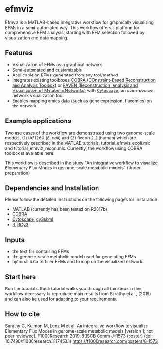 # efmviz
Efmviz is a MATLAB-based integrative workflow for graphically visualizing EFMs in a semi-automated way. This workflow offers a platform for comprehensive EFM analysis, starting with EFM selection followed by visualization and data mapping. 

## Features
- Visualization of EFMs as a graphical network
- Semi-automated and customizable
- Applicable on EFMs generated from any tool/method
- Integrates existing toolboxes [COBRA (COnstraint-Based Reconstruction and Analysis Toolbox)](https://github.com/opencobra/cobratoolbox/) or [RAVEN (Reconstruction, Analysis and Visualization of Metabolic Networks)](https://github.com/SysBioChalmers/RAVEN) with [Cytoscape](https://cytoscape.org/), an open-source network visualization tool
- Enables mapping omics data (such as gene expression, fluxomics) on the network 

## Example applications
Two use cases of the workflow are demonstrated using two genome-scale models, (1) iAF1260 (*E. coli*) and (2) Recon 2.2 (human) which are respectively described in the MATLAB tutorials, tutorial_efmviz_ecoli.mlx and tutorial_efmviz_recon.mlx. Currently, the workflow using COBRA toolbox is available here. 

This workflow is described in the study "An integrative workflow to visualize Elementary Flux Modes in genome-scale metabolic models" (Under preparation)

## Dependencies and Installation
Please follow the detailed instructions on the following pages for installation 
- MATLAB (currently has been tested on R2017b)
- [COBRA](https://github.com/opencobra/cobratoolbox/)
- [Cytoscape](https://cytoscape.org/), [cy3sbml](http://apps.cytoscape.org/apps/cy3sbml)
- [R](https://cran.r-project.org/), [RCy3](https://github.com/cytoscape/RCy3)

## Inputs
- the text file containing EFMs 
- the genome-scale metabolic model used for generating EFMs
- optional data to filter EFMs and to map on the visualized network

## Start here
Run the tutorials. Each tutorial walks you through all the steps in the workflow necessary to reproduce main results from Sarathy et al., (2019) and can also be used for adapting to your requirements.

## How to cite
Sarathy C, Kutmon M, Lenz M et al. An integrative workflow to visualize Elementary Flux Modes in genome-scale metabolic models [version 1; not peer reviewed]. F1000Research 2019, 8(ISCB Comm J):1573 (poster) (doi: 10.7490/f1000research.1117453.1) https://f1000research.com/posters/8-1573
